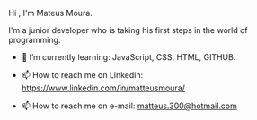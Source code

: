 Hi , I'm Mateus Moura.

I'm a junior developer who is taking his first steps in the world of programming.

- 🌱 I’m currently learning: JavaScript, CSS, HTML, GITHUB.

- 📫 How to reach me on Linkedin: https://www.linkedin.com/in/matteusmoura/
- 📫 How to reach me on e-mail: matteus.300@hotmail.com
